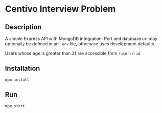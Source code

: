 # Centivo Interview Problem 
## Description
A simple Express API with MongoDB integration.
Port and database uri may optionally be defined in an `.env` file, otherwise uses development defaults.

Users whose age is greater than 21 are accessible from `/users/:id`

## Installation
`npm install`

## Run
`npm start`
